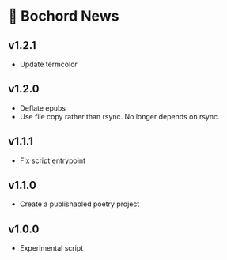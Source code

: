 # 📰 Bochord News

## v1.2.1

- Update termcolor

## v1.2.0

- Deflate epubs
- Use file copy rather than rsync. No longer depends on rsync.

## v1.1.1

- Fix script entrypoint

## v1.1.0

- Create a publishabled poetry project

## v1.0.0

- Experimental script
